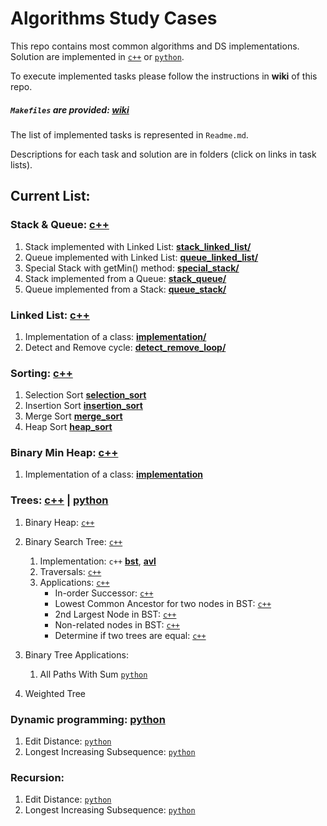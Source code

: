 # Algorithms Study Cases

This repo contains most common algorithms and DS implementations. Solution are implemented in [```c++```](c++) or [```python```](python).

To execute implemented tasks please follow the instructions in **wiki** of this repo.
##### ```Makefiles``` are provided: [wiki](https://github.com/UseTheApi/algorithms/wiki/Setting-up-a-local-project)
The list of implemented tasks is represented in ```Readme.md```.

Descriptions for each task and solution are in folders (click on links in task lists).

## Current List:

### Stack & Queue: [c++](c++/stack_and_queue)

   1. Stack implemented with Linked List: [**stack_linked_list/**](c++/stack_and_queue/stack_linked_list)
   2. Queue implemented with Linked List: [**queue_linked_list/**](c++/stack_and_queue/queue_linked_list)
   3. Special Stack with getMin() method: [**special_stack/**](c++/stack_and_queue/special_stack)
   4. Stack implemented from a Queue: [**stack_queue/**](c++/stack_and_queue/stack_queue)
   5. Queue implemented from a Stack: [**queue_stack/**](c++/stack_and_queue/queue_stack)

### Linked List: [c++](c++/linked_list)

   1. Implementation of a class: [**implementation/**](c++/linked_list/implementation)
   2. Detect and Remove cycle: [**detect_remove_loop/**](c++/linked_list/detect_remove_loop)

### Sorting: [c++](c++/sorting)

   1. Selection Sort [**selection_sort**](c++/sorting/include/sorting.hpp#L19)
   2. Insertion Sort [**insertion_sort**](c++/sorting/include/sorting.hpp#L52)
   3. Merge Sort [**merge_sort**](c++/sorting/include/sorting.hpp#L152)
   4. Heap Sort [**heap_sort**](c++/sorting/include/sorting.hpp#L167)

### Binary Min Heap: [c++](c++/binary_heap/)

  1. Implementation of a class: [**implementation**](c++/binary_heap/implementation)

### Trees: [c++](trees) | [python](python/trees)

   1. Binary Heap: [```c++```](trees/binary_heap)
   2. Binary Search Tree: [```c++```](trees/binary_search_tree)

        1. Implementation: ```c++``` [**bst**](trees/binary_search_tree/implementation/bst), [**avl**](trees/binary_search_tree/implementation/avl)
        2. Traversals: [```c++```](trees/binary_search_tree/traversals)
        3. Applications: [```c++```](trees/binary_search_tree/application)
            * In-order Successor: [```c++```](trees/binary_search_tree/application/in_order_successor)
            * Lowest Common Ancestor for two nodes in BST: [```c++```](trees/binary_search_tree/application/lowest_common_ancestor)
            * 2nd Largest Node in BST: [```c++```](trees/binary_search_tree/application/second_largest_node)
            * Non-related nodes in BST: [```c++```](trees/binary_search_tree/application/not_related_nodes)
            * Determine if two trees are equal: [```c++```](trees/binary_search_tree/application/equal_trees)

4. Binary Tree Applications:

      1. All Paths With Sum [```python```](python/trees/all_paths_with_sum.py)

3. Weighted Tree

### Dynamic programming: [python](python/dynamic_programming/)

   1. Edit Distance: [```python```](python/dynamic_programming/edit_distance/edit_distance.py#L63)
   2. Longest Increasing Subsequence: [```python```](python/dynamic_programming/longest_increasing_subsequence/longest_increasing_subsequence.py#L49)

### Recursion:

   1. Edit Distance: [```python```](python/dynamic_programming/edit_distance/edit_distance.py/#L36)
   2. Longest Increasing Subsequence: [```python```](python/dynamic_programming/longest_increasing_subsequence/longest_increasing_subsequence.py#L35)
